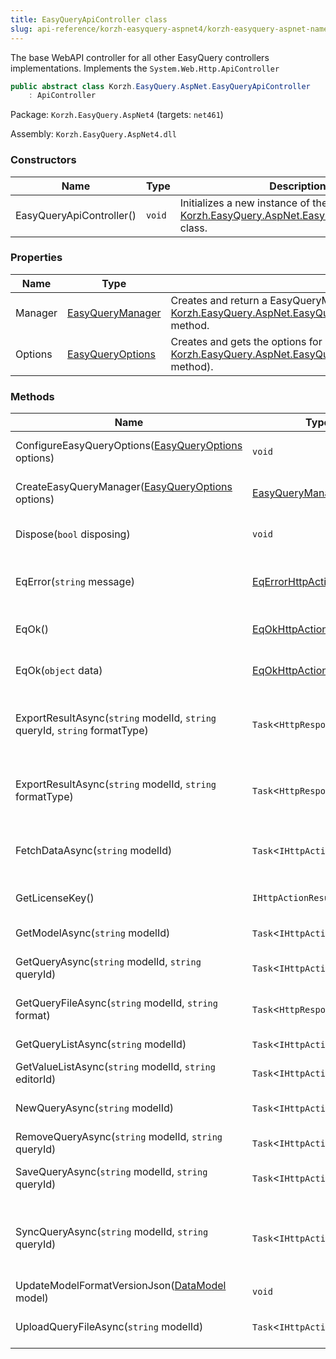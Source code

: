 ```yaml
---
title: EasyQueryApiController class
slug: api-reference/korzh-easyquery-aspnet4/korzh-easyquery-aspnet-namespace/easyqueryapicontroller-class
---
```

The base WebAPI controller for all other EasyQuery controllers implementations.  Implements the `System.Web.Http.ApiController`
```csharp
public abstract class Korzh.EasyQuery.AspNet.EasyQueryApiController
    : ApiController

```
Package: `Korzh.EasyQuery.AspNet4` (targets: `net461`)

Assembly: `Korzh.EasyQuery.AspNet4.dll`

### Constructors

| Name | Type | Description | 
| --- | --- | --- | 
| EasyQueryApiController() | `void` | Initializes a new instance of the [Korzh.EasyQuery.AspNet.EasyQueryApiController](api-reference/korzh-easyquery-aspnet4/korzh-easyquery-aspnet-namespace/easyqueryapicontroller-class) class. | 


### Properties

| Name | Type | Description | 
| --- | --- | --- | 
| Manager | [EasyQueryManager](api-reference/korzh-easyquery/korzh-easyquery-services-namespace/easyquerymanager-class) | Creates and return a EasyQueryManager object  according to the settings specified in [Korzh.EasyQuery.AspNet.EasyQueryApiController.ConfigureEasyQueryOptions(Korzh.EasyQuery.Services.EasyQueryOptions)](api-reference/korzh-easyquery-aspnet4/korzh-easyquery-aspnet-namespace/easyqueryapicontroller-class) method. | 
| Options | [EasyQueryOptions](api-reference/korzh-easyquery/korzh-easyquery-services-namespace/easyqueryoptions-class) | Creates and gets the options for EasyQueryManager  (the ones that are configured in [Korzh.EasyQuery.AspNet.EasyQueryApiController.ConfigureEasyQueryOptions(Korzh.EasyQuery.Services.EasyQueryOptions)](api-reference/korzh-easyquery-aspnet4/korzh-easyquery-aspnet-namespace/easyqueryapicontroller-class) method). | 


### Methods

| Name | Type | Description | 
| --- | --- | --- | 
| ConfigureEasyQueryOptions([EasyQueryOptions](api-reference/korzh-easyquery/korzh-easyquery-services-namespace/easyqueryoptions-class) options) | `void` | This method should be overriden in the derived classes  to configure the options of EasyQueryManager used in this controller. | 
| CreateEasyQueryManager([EasyQueryOptions](api-reference/korzh-easyquery/korzh-easyquery-services-namespace/easyqueryoptions-class) options) | [EasyQueryManager](api-reference/korzh-easyquery/korzh-easyquery-services-namespace/easyquerymanager-class) | Creates an instance of [Korzh.EasyQuery.Services.EasyQueryManager](api-reference/korzh-easyquery/korzh-easyquery-services-namespace/easyquerymanager-class)  that is used to handle all controller's actions. | 
| Dispose(`bool` disposing) | `void` | Releases the unmanaged resources that are used by the object and, optinally, releases the managed resources | 
| EqError(`string` message) | [EqErrorHttpActionResult](api-reference/korzh-easyquery-aspnet4/korzh-easyquery-aspnet-namespace/eqerrorhttpactionresult-class) | Creates and returns an instance of [Korzh.EasyQuery.AspNet.EqErrorHttpActionResult](api-reference/korzh-easyquery-aspnet4/korzh-easyquery-aspnet-namespace/eqerrorhttpactionresult-class) class for the current request and with the specified error message. | 
| EqOk() | [EqOkHttpActionResult](api-reference/korzh-easyquery-aspnet4/korzh-easyquery-aspnet-namespace/eqokhttpactionresult-class) | Creates and returns an instance of [Korzh.EasyQuery.AspNet.EqOkHttpActionResult](api-reference/korzh-easyquery-aspnet4/korzh-easyquery-aspnet-namespace/eqokhttpactionresult-class) class for the current request | 
| EqOk(`object` data) | [EqOkHttpActionResult](api-reference/korzh-easyquery-aspnet4/korzh-easyquery-aspnet-namespace/eqokhttpactionresult-class) | Creates and returns an instance of [Korzh.EasyQuery.AspNet.EqOkHttpActionResult](api-reference/korzh-easyquery-aspnet4/korzh-easyquery-aspnet-namespace/eqokhttpactionresult-class) class for the current request | 
| ExportResultAsync(`string` modelId, `string` queryId, `string` formatType) | `Task`&lt;`HttpResponseMessage`&gt; | Handles the ExportResult request.  This action builds the query passed in the request's body, get the result set in the specified format  and sends it back in a response with an <c>attachment</c> Content-Disposition (so it's downloaded and saved locally) | 
| ExportResultAsync(`string` modelId, `string` formatType) | `Task`&lt;`HttpResponseMessage`&gt; | Handles the ExportResult request.  This action builds the query passed in the request's body, get the result set in the specified format  and sends it back in a response with an <c>attachment</c> Content-Disposition (so it's downloaded and saved locally) | 
| FetchDataAsync(`string` modelId) | `Task`&lt;`IHttpActionResult`&gt; | Handles the "FetchData" request.  This handler receives a query JSON in the request's body, builds a query (an SQL or LINQ),  executes it and return the result set (again in JSON format). | 
| GetLicenseKey() | `IHttpActionResult` | Handles the "GetLicenseKey" request. Returns the JS key defined at [Korzh.EasyQuery.AspNet.JSLicense.Key](api-reference/korzh-easyquery-aspnet4/korzh-easyquery-aspnet-namespace/jslicense-class). | 
| GetModelAsync(`string` modelId) | `Task`&lt;`IHttpActionResult`&gt; | Handles the "GetModel" request. Returns the data model represenation (in JSON format) by its ID. | 
| GetQueryAsync(`string` modelId, `string` queryId) | `Task`&lt;`IHttpActionResult`&gt; | Handles the "GetQuery" request.  Returns the query represenation (in JSON) by its ID and the ID of the corresponding data model. | 
| GetQueryFileAsync(`string` modelId, `string` format) | `Task`&lt;`HttpResponseMessage`&gt; | Handles GetQueryFile request.  Returns a query in a response with an <c>attachment</c> Content-Disposition (so it's downloaded and saved locally) | 
| GetQueryListAsync(`string` modelId) | `Task`&lt;`IHttpActionResult`&gt; | Handles the "GetQueryList" request and returns the list of saved queries for a particular model. | 
| GetValueListAsync(`string` modelId, `string` editorId) | `Task`&lt;`IHttpActionResult`&gt; | Handles the "GetValueList" request.  Returs the list of values for a particular value editor. | 
| NewQueryAsync(`string` modelId) | `Task`&lt;`IHttpActionResult`&gt; | Handles the "NewQuery" request and returns a JSON representation of a new new empty query for a particular data model. | 
| RemoveQueryAsync(`string` modelId, `string` queryId) | `Task`&lt;`IHttpActionResult`&gt; | Handles the "RemoveQuery" request and remove the query with the specified ID from the storage. | 
| SaveQueryAsync(`string` modelId, `string` queryId) | `Task`&lt;`IHttpActionResult`&gt; | Handles the "SaveQuery" request for specified model and query.  The JSON representation of the query should be passed in the request's body. | 
| SyncQueryAsync(`string` modelId, `string` queryId) | `Task`&lt;`IHttpActionResult`&gt; | Handles the "SyncQuery" request.  This action gets a JSON representation of the query in request's body and  passes it SyncQuery method of EasyQueryManager.  The manager can save the query and/or build it and return SQL statement (depending on options) | 
| UpdateModelFormatVersionJson([DataModel](api-reference/korzh-easyquery/korzh-easyquery-namespace/datamodel-class) model) | `void` | Sets an old format of JSON representation of the model  for the requests from EQ.JS 5.x or earlier. | 
| UploadQueryFileAsync(`string` modelId) | `Task`&lt;`IHttpActionResult`&gt; | Handles UploadQueryFile request.  The query file is sent in the request's body with a <c>multipart/form-data</c> Content-Type. |